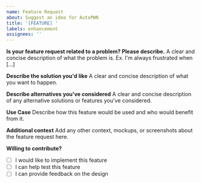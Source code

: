 ```yaml
---
name: Feature Request
about: Suggest an idea for AutoPWN
title: '[FEATURE] '
labels: enhancement
assignees: ''
---
```


**Is your feature request related to a problem? Please describe.**
A clear and concise description of what the problem is. Ex. I'm always frustrated when [...]

**Describe the solution you'd like**
A clear and concise description of what you want to happen.

**Describe alternatives you've considered**
A clear and concise description of any alternative solutions or features you've considered.

**Use Case**
Describe how this feature would be used and who would benefit from it.

**Additional context**
Add any other context, mockups, or screenshots about the feature request here.

**Willing to contribute?**
- [ ] I would like to implement this feature
- [ ] I can help test this feature
- [ ] I can provide feedback on the design
